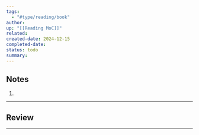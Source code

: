 ```yaml
---
tags:
  - "#type/reading/book"
author: 
up: "[[Reading MoC]]"
related: 
created-date: 2024-12-15
completed-date: 
status: todo
summary:
---
```


## Notes

1. 

---

## Review


---